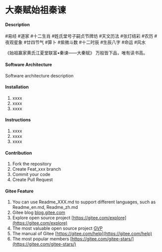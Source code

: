 # 大秦赋始祖秦谏

#### Description
#易经 #道家 #十二生肖 #姓氏堂号子嗣贞节牌坊 #天文历法 #张灯结彩 #农历 #夜观星象 #廿四节气 #算卜 #紫微斗数 #十二时辰 #生辰八字 #命运 #风水

《始祖赢家黄氏江夏堂联富•秦谏——大秦赋》
万般皆下品，唯有读书高。

#### Software Architecture
Software architecture description

#### Installation

1.  xxxx
2.  xxxx
3.  xxxx

#### Instructions

1.  xxxx
2.  xxxx
3.  xxxx

#### Contribution

1.  Fork the repository
2.  Create Feat_xxx branch
3.  Commit your code
4.  Create Pull Request


#### Gitee Feature

1.  You can use Readme\_XXX.md to support different languages, such as Readme\_en.md, Readme\_zh.md
2.  Gitee blog [blog.gitee.com](https://blog.gitee.com)
3.  Explore open source project [https://gitee.com/explore](https://gitee.com/explore)
4.  The most valuable open source project [GVP](https://gitee.com/gvp)
5.  The manual of Gitee [https://gitee.com/help](https://gitee.com/help)
6.  The most popular members  [https://gitee.com/gitee-stars/](https://gitee.com/gitee-stars/)
